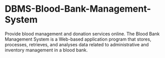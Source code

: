 # DBMS-Blood-Bank-Management-System
Provide blood management and donation services online. The Blood Bank Management System is a Web-based application program that stores, processes, retrieves, and analyses data related to administrative and inventory management in a blood bank.
